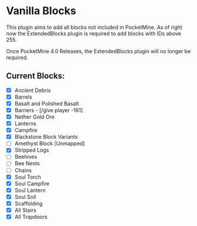 # Vanilla Blocks
This plugin aims to add all blocks not included in PocketMine.
As of right now the ExtendedBlocks plugin is required to add blocks with IDs above 255.

Once PocketMine 4.0 Releases, the ExtendedBlocks plugin will no longer be
required.

## Current Blocks:

- [X] Ancient Debris
- [X] Barrels
- [X] Basalt and Polished Basalt
- [X] Barriers - [/give player -161]
- [X] Nether Gold Ore  
- [X] Lanterns
- [X] Campfire
- [X] Blackstone Block Variants
- [ ] Amethyst Block [Unmapped]
- [X] Stripped Logs
- [ ] Beehives
- [ ] Bee Nests
- [ ] Chains
- [X] Soul Torch
- [X] Soul Campfire
- [X] Soul Lantern
- [X] Soul Soil  
- [X] Scaffolding
- [X] All Stairs
- [X] All Trapdoors
